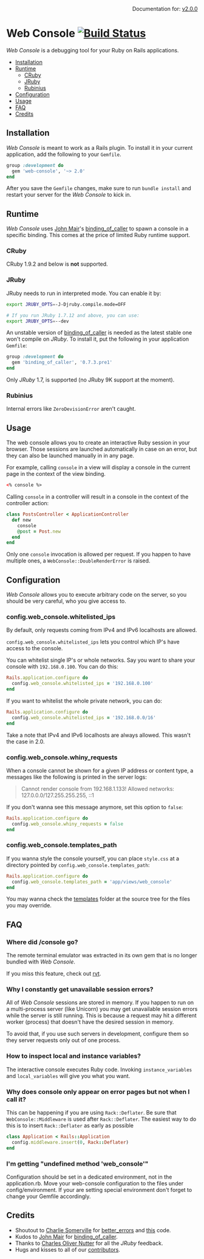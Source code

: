 <p align=right>
  Documentation for:
  <a href=https://github.com/rails/web-console/tree/v2.0.0>v2.0.0</a>
</p>

# Web Console [![Build Status](https://travis-ci.org/rails/web-console.svg?branch=master)](https://travis-ci.org/rails/web-console)

_Web Console_ is a debugging tool for your Ruby on Rails applications.

- [Installation](#installation)
- [Runtime](#runtime)
  - [CRuby](#cruby)
  - [JRuby](#jruby)
  - [Rubinius](#rubinius)
- [Configuration](#configuration)
- [Usage](#usage)
- [FAQ](#faq)
- [Credits](#credits)

## Installation

_Web Console_ is meant to work as a Rails plugin. To install it in your current
application, add the following to your `Gemfile`.

```ruby
group :development do
  gem 'web-console', '~> 2.0'
end
```

After you save the `Gemfile` changes, make sure to run `bundle install` and
restart your server for the _Web Console_ to kick in.

## Runtime

_Web Console_ uses [John Mair]'s [binding_of_caller] to spawn a console in a
specific binding. This comes at the price of limited Ruby runtime support.

### CRuby

CRuby 1.9.2 and below is **not** supported.

### JRuby

JRuby needs to run in interpreted mode. You can enable it by:

```bash
export JRUBY_OPTS=-J-Djruby.compile.mode=OFF

# If you run JRuby 1.7.12 and above, you can use:
export JRUBY_OPTS=--dev
```

An unstable version of [binding_of_caller] is needed as the latest stable one
won't compile on _JRuby_. To install it, put the following in your application
`Gemfile`:

```ruby
group :development do
  gem 'binding_of_caller', '0.7.3.pre1'
end
```

Only _JRuby_ 1.7, is supported (no JRuby 9K support at the moment).

### Rubinius

Internal errors like `ZeroDevisionError` aren't caught.

## Usage

The web console allows you to create an interactive Ruby session in your
browser. Those sessions are launched automatically in case on an error, but
they can also be launched manually in in any page.

For example, calling `console` in a view will display a console in the current
page in the context of the view binding.

```html
<% console %>
```

Calling `console` in a controller will result in a console in the context of
the controller action:

```ruby
class PostsController < ApplicationController
  def new
    console
    @post = Post.new
  end
end
```

Only one `console` invocation is allowed per request. If you happen to have
multiple ones, a `WebConsole::DoubleRenderError` is raised.

## Configuration

_Web Console_ allows you to execute arbitrary code on the server, so you
should be very careful, who you give access to.

### config.web_console.whitelisted_ips

By default, only requests coming from IPv4 and IPv6 localhosts are allowed.

`config.web_console.whitelisted_ips` lets you control which IP's have access to
the console.

You can whitelist single IP's or whole networks. Say you want to share your
console with `192.168.0.100`. You can do this:

```ruby
Rails.application.configure do
  config.web_console.whitelisted_ips = '192.168.0.100'
end
```

If you want to whitelist the whole private network, you can do:

```ruby
Rails.application.configure do
  config.web_console.whitelisted_ips = '192.168.0.0/16'
end
```

Take a note that IPv4 and IPv6 localhosts are always allowed. This wasn't the
case in 2.0.

### config.web_console.whiny_requests

When a console cannot be shown for a given IP address or content type, a
messages like the following is printed in the server logs:

> Cannot render console from 192.168.1.133! Allowed networks:
> 127.0.0.0/127.255.255.255, ::1

If you don't wanna see this message anymore, set this option to `false`:

```ruby
Rails.application.configure do
  config.web_console.whiny_requests = false
end
```

### config.web_console.templates_path

If you wanna style the console yourself, you can place `style.css` at a
directory pointed by `config.web_console.templates_path`:

```ruby
Rails.application.configure do
  config.web_console.templates_path = 'app/views/web_console'
end
```

You may wanna check the [templates] folder at the source tree for the files you
may override.

## FAQ

### Where did /console go?

The remote terminal emulator was extracted in its own gem that is no longer
bundled with _Web Console_.

If you miss this feature, check out [rvt].

### Why I constantly get unavailable session errors?

All of _Web Console_ sessions are stored in memory. If you happen to run on a
multi-process server (like Unicorn) you may get unavailable session errors
while the server is still running. This is because a request may hit a
different worker (process) that doesn't have the desired session in memory.

To avoid that, if you use such servers in development, configure them so they
server requests only out of one process.

### How to inspect local and instance variables?

The interactive console executes Ruby code. Invoking `instance_variables` and
`local_variables` will give you what you want.

### Why does console only appear on error pages but not when I call it?

This can be happening if you are using `Rack::Deflater`. Be sure that
`WebConsole::Middleware` is used after `Rack::Deflater`. The easiest way to do
this is to insert `Rack::Deflater` as early as possible

```ruby
class Application < Rails::Application
  config.middleware.insert(0, Rack::Deflater)
end
```

### I'm getting "undefined method 'web_console'"

Configuration should be set in a dedicated environment, not in the
application.rb.
Move your web-console configuration to the files under config/environment.
If your are setting special environment don't forget to change your Gemfile
accordingly.


## Credits

* Shoutout to [Charlie Somerville] for [better_errors] and [this] code.
* Kudos to [John Mair] for [binding_of_caller].
* Thanks to [Charles Oliver Nutter] for all the _JRuby_ feedback.
* Hugs and kisses to all of our [contributors].

[better_errors]: https://github.com/charliesome/better_errors
[binding_of_caller]: https://github.com/banister/binding_of_caller
[Charlie Somerville]: https://github.com/charliesome
[John Mair]: https://github.com/banister
[Charles Oliver Nutter]: https://github.com/headius
[templates]: https://github.com/rails/web-console/tree/master/lib/web_console/templates
[this]: https://github.com/rails/web-console/blob/master/lib/web_console/integration/cruby.rb#L20-L32
[rvt]: https://github.com/gsamokovarov/rvt
[contributors]: https://github.com/rails/web-console/graphs/contributors
